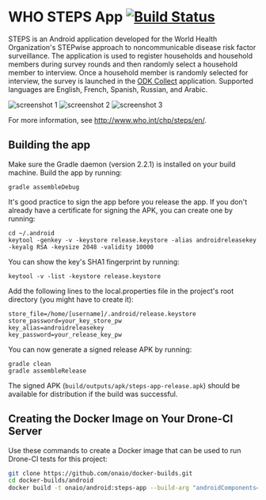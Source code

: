 # WHO STEPS App [![Build Status](http://cicd.onalabs.org/api/badges/onaio/steps-app/status.svg)](http://cicd.onalabs.org/onaio/steps-app)

STEPS is an Android application developed for the World Health Organization's STEPwise approach to noncommunicable disease risk factor surveillance. The application is used to register households and household members during survey rounds and then randomly select a household member to interview. Once a household member is randomly selected for interview, the survey is launched in the [ODK Collect](https://opendatakit.org/use/collect/) application. Supported languages are English, French, Spanish, Russian, and Arabic.

![screenshot 1](screenshots/screen1.png) ![screenshot 2](screenshots/screen2.png) ![screenshot 3](screenshots/screen3.png)

For more information, see http://www.who.int/chp/steps/en/.

## Building the app

Make sure the Gradle daemon (version 2.2.1) is installed on your build machine. Build the app by running:

```
gradle assembleDebug
```

It's good practice to sign the app before you release the app. If you don't already have a certificate for signing the APK, you can create one by running:

```
cd ~/.android
keytool -genkey -v -keystore release.keystore -alias androidreleasekey -keyalg RSA -keysize 2048 -validity 10000
```

You can show the key's SHA1 fingerprint by running:

```
keytool -v -list -keystore release.keystore
```

Add the following lines to the local.properties file in the project's root directory (you might have to create it):

```
store_file=/home/[username]/.android/release.keystore
store_password=your_key_store_pw
key_alias=androidreleasekey
key_password=your_release_key_pw
```

You can now generate a signed release APK by running:

```
gradle clean
gradle assembleRelease
```

The signed APK (`build/outputs/apk/steps-app-release.apk`) should be available for distribution if the build was successful.

## Creating the Docker Image on Your Drone-CI Server

Use these commands to create a Docker image that can be used to run Drone-CI tests for this project:

```sh
git clone https://github.com/onaio/docker-builds.git
cd docker-builds/android
docker build -t onaio/android:steps-app --build-arg "androidComponents=platform-tools,android-21,extra-android-support,extra-android-m2repository,extra-google-m2repository" --build-arg "buildToolsVersion=27.0.3" .
```
